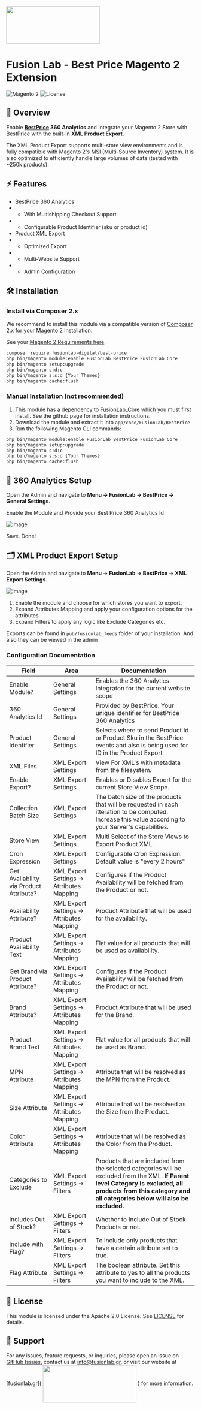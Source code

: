 <a href="https://fusionlab.gr?utm_source=github&utm_medium=bestprice&utm_campaign=module" target="_blank">
<img align="center" width="250" height="100" src="https://fusionlab.gr/fusion-lab-logo-neg-cropped.svg"/>
</a>

# Fusion Lab - Best Price Magento 2 Extension

![Magento 2](https://img.shields.io/badge/Magento-2.4.x-orange.svg) ![License](https://img.shields.io/badge/license-Apache2.0-blue.svg)

## 📌 Overview

Enable <b>[BestPrice](https://bestprice.gr) 360 Analytics</b> and Integrate your Magento 2 Store with BestPrice with the built-in <b>XML Product Export</b>.

The XML Product Export supports multi-store view environments and is fully compatible with Magento 2's MSI (Multi-Source Inventory) system. It is also optimized to efficiently handle large volumes of data (tested with ~250k products).


## ⚡ Features

- BestPrice 360 Analytics
- - With Multishipping Checkout Support
- - Configurable Product Identifier (sku or product id)
- Product XML Export
- - Optimized Export
- - Multi-Website Support
- - Admin Configuration

## 🛠️ Installation

### Install via Composer 2.x
We recommend to install this module via a compatible version of [Composer 2.x](https://getcomposer.org/download/) for your Magento 2 Installation.

See your [Magento 2 Requirements here](https://experienceleague.adobe.com/en/docs/commerce-operations/installation-guide/system-requirements). 
```bash
composer require fusionlab-digital/best-price
php bin/magento module:enable FusionLab_BestPrice FusionLab_Core
php bin/magento setup:upgrade
php bin/magento s:d:c
php bin/magento s:s:d {Your Themes}
php bin/magento cache:flush
```

### Manual Installation (not recommended)
1. This module has a dependency to [FusionLab_Core](https://github.com/Fusion-Lab-Digital/m2.core) which you must first install. See the github page for installation instructions. 
2. Download the module and extract it into `app/code/FusionLab/BestPrice`
2. Run the following Magento CLI commands:
```bash
php bin/magento module:enable FusionLab_BestPrice FusionLab_Core
php bin/magento setup:upgrade
php bin/magento s:d:c
php bin/magento s:s:d {Your Themes}
php bin/magento cache:flush
```

## 🚀 360 Analytics Setup

Open the Admin and navigate to <b>Menu -> FusionLab -> BestPrice -> General Settings.</b> 

Enable the Module and Provide your Best Price 360 Analytics Id

![image](https://github.com/user-attachments/assets/507d5c91-0f42-4116-965f-f7e7fa90cf52)

Save. Done!

## 🗂️ XML Product Export Setup

Open the Admin and navigate to <b>Menu -> FusionLab -> BestPrice -> XML Export Settings.</b>


![image](https://github.com/user-attachments/assets/3ab3ce25-50cb-4158-8df7-028f03b16524)


1. Enable the module and choose for which stores you want to export.
2. Expand Attributes Mapping and apply your configuration options for the attributes
3. Expand Filters to apply any logic like Exclude Categories etc.

Exports can be found in ```pub/fusionlab_feeds``` folder of your installation.
And also they can be viewed in the admin

### Configuration Documentation

| Field                                   | Area                                      | Documentation |
|-----------------------------------------|-------------------------------------------|-|
| Enable Module?                          | General Settings                          | Enables the 360 Analytics Integraton for the current website scope
| 360 Analytics Id                        | General Settings                          | Provided by BestPrice. Your unique identifier for BestPrice 360 Analytics
| Product Identifier                      | General Settings                          | Selects where to send Product Id or Product Sku in the BestPrice events and also is being used for ID in the Product Export
| XML Files                               | XML Export Settings                       | View For XML's with metadata from the filesystem.
| Enable Export?                          | XML Export Settings                       | Enables or Disables Export for the current Store View Scope.
| Collection Batch Size                   | XML Export Settings                       | The batch size of the products that will be requested in each itteration to be computed. Increase this value according to your Server's capabilities.
| Store View                              | XML Export Settings                       | Multi Select of the Store Views to Export Product XML.
| Cron Expression                         | XML Export Settings                       | Configurable Cron Expression. Default value is "every 2 hours"
| Get Availability via Product Attribute? | XML Export Settings -> Attributes Mapping | Configures if the Product Availability will be fetched from the Product or not.
| Availability Attribute?                 | XML Export Settings -> Attributes Mapping | Product Attribute that will be used for the availability.
| Product Availability Text               | XML Export Settings -> Attributes Mapping | Flat value for all products that will be used as availability.
| Get Brand via Product Attribute?	       | XML Export Settings -> Attributes Mapping | Configures if the Product Availability will be fetched from the Product or not.
| Brand Attribute?	                       | XML Export Settings -> Attributes Mapping | Product Attribute that will be used for the Brand.
| Product Brand Text                      | XML Export Settings -> Attributes Mapping | Flat value for all products that will be used as Brand.
| MPN Attribute	                          | XML Export Settings -> Attributes Mapping | Attribute that will be resolved as the MPN from the Product.
| Size Attribute	                         | XML Export Settings -> Attributes Mapping | Attribute that will be resolved as the Size from the Product.
| Color Attribute	                        | XML Export Settings -> Attributes Mapping | Attribute that will be resolved as the Color from the Product.
| Categories to Exclude	                  | XML Export Settings -> Filters            | Products that are included from the selected categories will be excluded from the XML. <b>If Parent level Category is excluded, all products from this category and all categories below will also be excluded.</b>
| Includes Out of Stock?	                 | XML Export Settings -> Filters            | Whether to Include Out of Stock Products or not.
| Include with Flag?	                     | XML Export Settings -> Filters            | To include only products that have a certain attribute set to true.
| Flag Attribute	                         | XML Export Settings -> Filters            | The boolean attribute. Set this attribute to yes to all the products you want to include to the XML. 




## 📄 License

This module is licensed under the Apache 2.0 License. See [LICENSE](LICENSE) for details.


## 📩 Support

For any issues, feature requests, or inquiries, please open an issue on [GitHub Issues](https://github.com/Fusion-Lab-Digital/m2.core/issues), contact us at info@fusionlab.gr, or visit our website at [fusionlab.gr](<a href="https://fusionlab.gr?utm_source=github&utm_medium=bestprice&utm_campaign=module" target="_blank">
<img align="center" width="250" height="100" src="https://fusionlab.gr/fusion-lab-logo-neg-cropped.svg"/>
</a>) for more information.

